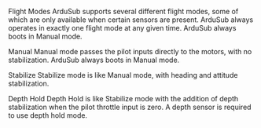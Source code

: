 Flight Modes
ArduSub supports several different flight modes, some of which are only available when certain sensors are present. ArduSub always operates in exactly one flight mode at any given time. ArduSub always boots in Manual mode.

Manual
Manual mode passes the pilot inputs directly to the motors, with no stabilization. ArduSub always boots in Manual mode.

Stabilize
Stabilize mode is like Manual mode, with heading and attitude stabilization.

Depth Hold
Depth Hold is like Stabilize mode with the addition of depth stabilization when the pilot throttle input is zero. A depth sensor is required to use depth hold mode.
